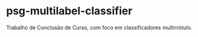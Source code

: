 # psg-multilabel-classifier

Trabalho de Conclusão de Curso, com foco em classificadores multirrótulo.
